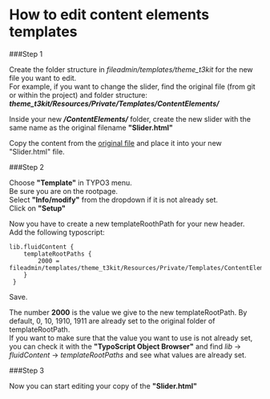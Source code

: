 # How to edit content elements templates

###Step 1

Create the folder structure in *fileadmin/templates/theme_t3kit* for the new file you want to edit.  
For example, if you want to change the slider, find the original file (from git or within the project) and folder structure:
***theme_t3kit/Resources/Private/Templates/ContentElements/*** 

Inside your new ***/ContentElements/*** folder, create the new slider with the same name as the original filename **"Slider.html"**

Copy the content from the [original file](https://github.com/t3kit/theme_t3kit/blob/master/Resources/Private/Templates/ContentElements/Slider.html) and place it into your new "Slider.html" file. 

###Step 2

Choose **"Template"** in TYPO3 menu.   
Be sure you are on the rootpage.  
Select **"Info/modify"** from the dropdown if it is not already set.  
Click on **"Setup"**

Now you have to create a new templateRoothPath for your new header.  
Add the following typoscript:  
```
lib.fluidContent {
    templateRootPaths {
        2000 =  fileadmin/templates/theme_t3kit/Resources/Private/Templates/ContentElements
    }
 }
```
Save.

The number **2000** is the value we give to the new templateRootPath. By default, 0, 10, 1910, 1911 are already set to the original folder of templateRootPath.  
If you want to make sure that the value you want to use is not already set, you can check it with the **"TypoScript Object Browser"** and find *lib* -> *fluidContent* -> *templateRootPaths* and see what values are already set. 


###Step 3

Now you can start editing your copy of the **"Slider.html"**